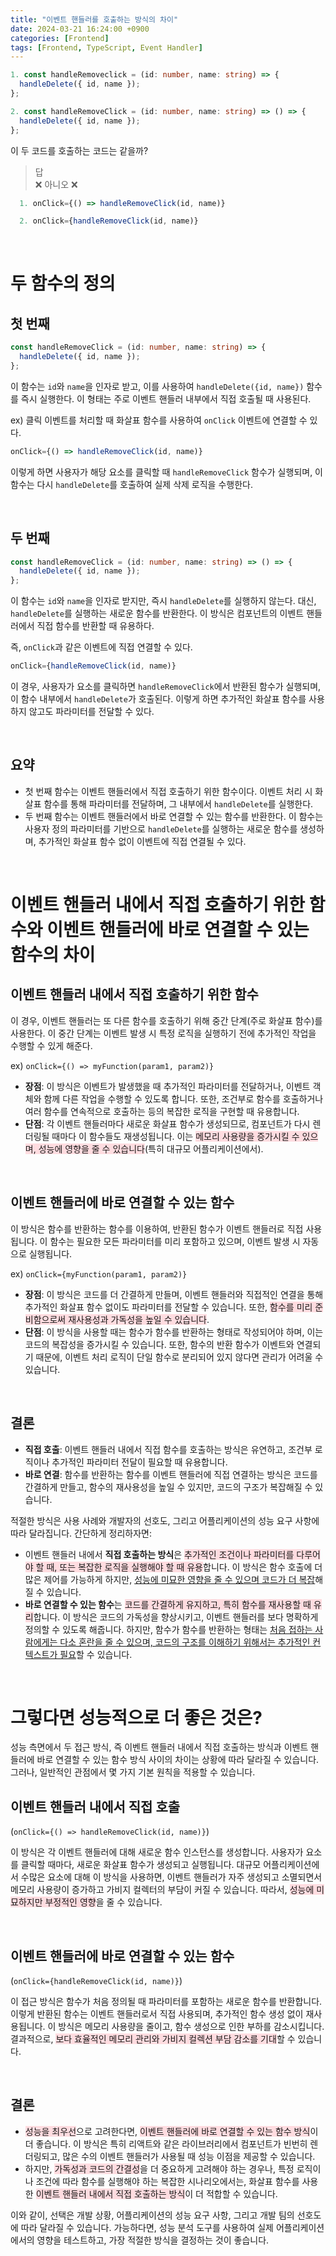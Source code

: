 ```yaml
---
title: "이벤트 핸들러를 호출하는 방식의 차이"
date: 2024-03-21 16:24:00 +0900
categories: [Frontend]
tags: [Frontend, TypeScript, Event Handler]
---
```


```typescript
1. const handleRemoveclick = (id: number, name: string) => {
  handleDelete({ id, name });
};

2. const handleRemoveClick = (id: number, name: string) => () => {
  handleDelete({ id, name });
};
```

이 두 코드를 호출하는 코드는 같을까?

> 답  
> ❌ 아니오 ❌

```typescript
  1. onClick={() => handleRemoveClick(id, name)}

  2. onClick={handleRemoveClick(id, name)}
```

<br>

# 두 함수의 정의

## 첫 번째

```typescript
const handleRemoveClick = (id: number, name: string) => {
  handleDelete({ id, name });
};
```

이 함수는 `id`와 `name`을 인자로 받고, 이를 사용하여 `handleDelete({id, name})` 함수를 즉시 실행한다. 이 형태는 주로 이벤트 핸들러 내부에서 직접 호출될 때 사용된다.

ex) 클릭 이벤트를 처리할 때 화살표 함수를 사용하여 `onClick` 이벤트에 연결할 수 있다.

```typescript
onClick={() => handleRemoveClick(id, name)}
```

이렇게 하면 사용자가 해당 요소를 클릭할 때 `handleRemoveClick` 함수가 실행되며, 이 함수는 다시 `handleDelete`를 호출하여 실제 삭제 로직을 수행한다.

<br>

## 두 번째

```typescript
const handleRemoveClick = (id: number, name: string) => () => {
  handleDelete({ id, name });
};
```

이 함수는 `id`와 `name`을 인자로 받지만, 즉시 `handleDelete`를 실행하지 않는다. 대신, `handleDelete`를 실행하는 새로운 함수를 반환한다. 이 방식은 컴포넌트의 이벤트 핸들러에서 직접 함수를 반환할 때 유용하다.

즉, `onClick`과 같은 이벤트에 직접 연결할 수 있다.

```typescript
onClick={handleRemoveClick(id, name)}
```

이 경우, 사용자가 요소를 클릭하면 `handleRemoveClick`에서 반환된 함수가 실행되며, 이 함수 내부에서 `handleDelete`가 호출된다. 이렇게 하면 추가적인 화살표 함수를 사용하지 않고도 파라미터를 전달할 수 있다.

<br>

## 요약

- 첫 번째 함수는 이벤트 핸들러에서 직접 호출하기 위한 함수이다. 이벤트 처리 시 화살표 함수를 통해 파라미터를 전달하며, 그 내부에서 `handleDelete`를 실행한다.
- 두 번째 함수는 이벤트 핸들러에서 바로 연결할 수 있는 함수를 반환한다. 이 함수는 사용자 정의 파라미터를 기반으로 `handleDelete`를 실행하는 새로운 함수를 생성하며, 추가적인 화살표 함수 없이 이벤트에 직접 연결될 수 있다.

<br>

# 이벤트 핸들러 내에서 직접 호출하기 위한 함수와 이벤트 핸들러에 바로 연결할 수 있는 함수의 차이

## 이벤트 핸들러 내에서 직접 호출하기 위한 함수

이 경우, 이벤트 핸들러는 또 다른 함수를 호출하기 위해 중간 단계(주로 화살표 함수)를 사용한다. 이 중간 단계는 이벤트 발생 시 특정 로직을 실행하기 전에 추가적인 작업을 수행할 수 있게 해준다.

ex) `onClick={() => myFunction(param1, param2)}`

- **장점**: 이 방식은 이벤트가 발생했을 때 추가적인 파라미터를 전달하거나, 이벤트 객체와 함께 다른 작업을 수행할 수 있도록 합니다. 또한, 조건부로 함수를 호출하거나 여러 함수를 연속적으로 호출하는 등의 복잡한 로직을 구현할 때 유용합니다.
- **단점**: 각 이벤트 핸들러마다 새로운 화살표 함수가 생성되므로, 컴포넌트가 다시 렌더링될 때마다 이 함수들도 재생성됩니다. 이는 <span style="background-color: #ffdce0;">메모리 사용량을 증가시킬 수 있으며, 성능에 영향을 줄 수 있습니다</span>(특히 대규모 어플리케이션에서).

<br>

## 이벤트 핸들러에 바로 연결할 수 있는 함수

이 방식은 함수를 반환하는 함수를 이용하여, 반환된 함수가 이벤트 핸들러로 직접 사용됩니다. 이 함수는 필요한 모든 파라미터를 미리 포함하고 있으며, 이벤트 발생 시 자동으로 실행됩니다.

ex) `onClick={myFunction(param1, param2)}`

- **장점**: 이 방식은 코드를 더 간결하게 만들며, 이벤트 핸들러와 직접적인 연결을 통해 추가적인 화살표 함수 없이도 파라미터를 전달할 수 있습니다. 또한, <span style="background-color: #ffdce0;">함수를 미리 준비함으로써 재사용성과 가독성을 높일 수 있습니다</span>.
- **단점**: 이 방식을 사용할 때는 함수가 함수를 반환하는 형태로 작성되어야 하며, 이는 코드의 복잡성을 증가시킬 수 있습니다. 또한, 함수의 반환 함수가 이벤트와 연결되기 때문에, 이벤트 처리 로직이 단일 함수로 분리되어 있지 않다면 관리가 어려울 수 있습니다.

<br>

## 결론

- **직접 호출**: 이벤트 핸들러 내에서 직접 함수를 호출하는 방식은 유연하고, 조건부 로직이나 추가적인 파라미터 전달이 필요할 때 유용합니다.
- **바로 연결**: 함수를 반환하는 함수를 이벤트 핸들러에 직접 연결하는 방식은 코드를 간결하게 만들고, 함수의 재사용성을 높일 수 있지만, 코드의 구조가 복잡해질 수 있습니다.

적절한 방식은 사용 사례와 개발자의 선호도, 그리고 어플리케이션의 성능 요구 사항에 따라 달라집니다. 간단하게 정리하자면:

- 이벤트 핸들러 내에서 **직접 호출하는 방식**은 <span style="background-color: #ffdce0;">추가적인 조건이나 파라미터를 다루어야 할 때, 또는 복잡한 로직을 실행해야 할 때 유용</span>합니다. 이 방식은 함수 호출에 더 많은 제어를 가능하게 하지만, <u>성능에 미묘한 영향을 줄 수 있으며 코드가 더 복잡</u>해질 수 있습니다.
- **바로 연결할 수 있는 함수**는 <span style="background-color: #ffdce0;">코드를 간결하게 유지하고, 특히 함수를 재사용할 때 유리</span>합니다. 이 방식은 코드의 가독성을 향상시키고, 이벤트 핸들러를 보다 명확하게 정의할 수 있도록 해줍니다. 하지만, 함수가 함수를 반환하는 형태는 <u>처음 접하는 사람에게는 다소 혼란을 줄 수 있으며, 코드의 구조를 이해하기 위해서는 추가적인 컨텍스트가 필요</u>할 수 있습니다.

<br>

# 그렇다면 성능적으로 더 좋은 것은?

성능 측면에서 두 접근 방식, 즉 이벤트 핸들러 내에서 직접 호출하는 방식과 이벤트 핸들러에 바로 연결할 수 있는 함수 방식 사이의 차이는 상황에 따라 달라질 수 있습니다. 그러나, 일반적인 관점에서 몇 가지 기본 원칙을 적용할 수 있습니다.

## 이벤트 핸들러 내에서 직접 호출

(`onClick={() => handleRemoveClick(id, name)}`)

이 방식은 각 이벤트 핸들러에 대해 새로운 함수 인스턴스를 생성합니다. 사용자가 요소를 클릭할 때마다, 새로운 화살표 함수가 생성되고 실행됩니다. 대규모 어플리케이션에서 수많은 요소에 대해 이 방식을 사용하면, 이벤트 핸들러가 자주 생성되고 소멸되면서 메모리 사용량이 증가하고 가비지 컬렉터의 부담이 커질 수 있습니다. 따라서, <span style="background-color: #ffdce0;">성능에 미묘하지만 부정적인 영향</span>을 줄 수 있습니다.

<br>

## 이벤트 핸들러에 바로 연결할 수 있는 함수

(`onClick={handleRemoveClick(id, name)}`)

이 접근 방식은 함수가 처음 정의될 때 파라미터를 포함하는 새로운 함수를 반환합니다. 이렇게 반환된 함수는 이벤트 핸들러로서 직접 사용되며, 추가적인 함수 생성 없이 재사용됩니다. 이 방식은 메모리 사용량을 줄이고, 함수 생성으로 인한 부하를 감소시킵니다. 결과적으로, <span style="background-color: #ffdce0;">보다 효율적인 메모리 관리와 가비지 컬렉션 부담 감소를 기대</span>할 수 있습니다.

<br>

## 결론

- <span style="background-color: #ffdce0;">성능을 최우선</span>으로 고려한다면, <span style="background-color: #ffdce0;">이벤트 핸들러에 바로 연결할 수 있는 함수 방식</span>이 더 좋습니다. 이 방식은 특히 리액트와 같은 라이브러리에서 컴포넌트가 빈번히 렌더링되고, 많은 수의 이벤트 핸들러가 사용될 때 성능 이점을 제공할 수 있습니다.
- 하지만, <span style="background-color: #ffdce0;">가독성과 코드의 간결성</span>을 더 중요하게 고려해야 하는 경우나, 특정 로직이나 조건에 따라 함수를 실행해야 하는 복잡한 시나리오에서는, 화살표 함수를 사용한 <span style="background-color: #ffdce0;">이벤트 핸들러 내에서 직접 호출하는 방식</span>이 더 적합할 수 있습니다.

이와 같이, 선택은 개발 상황, 어플리케이션의 성능 요구 사항, 그리고 개발 팀의 선호도에 따라 달라질 수 있습니다. 가능하다면, 성능 분석 도구를 사용하여 실제 어플리케이션에서의 영향을 테스트하고, 가장 적절한 방식을 결정하는 것이 좋습니다.
